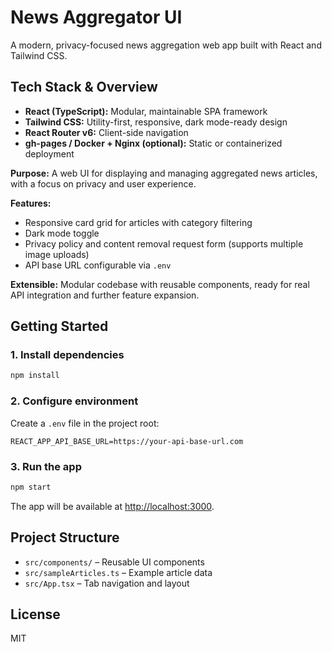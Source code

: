 # News Aggregator UI

A modern, privacy-focused news aggregation web app built with React and Tailwind CSS.

## Tech Stack & Overview
- **React (TypeScript):** Modular, maintainable SPA framework
- **Tailwind CSS:** Utility-first, responsive, dark mode-ready design
- **React Router v6:** Client-side navigation
- **gh-pages / Docker + Nginx (optional):** Static or containerized deployment

**Purpose:**
A web UI for displaying and managing aggregated news articles, with a focus on privacy and user experience.

**Features:**
- Responsive card grid for articles with category filtering
- Dark mode toggle
- Privacy policy and content removal request form (supports multiple image uploads)
- API base URL configurable via `.env`

**Extensible:**
Modular codebase with reusable components, ready for real API integration and further feature expansion.

## Getting Started

### 1. Install dependencies
```bash
npm install
```

### 2. Configure environment
Create a `.env` file in the project root:
```
REACT_APP_API_BASE_URL=https://your-api-base-url.com
```

### 3. Run the app
```bash
npm start
```

The app will be available at [http://localhost:3000](http://localhost:3000).

## Project Structure
- `src/components/` – Reusable UI components
- `src/sampleArticles.ts` – Example article data
- `src/App.tsx` – Tab navigation and layout

## License
MIT
